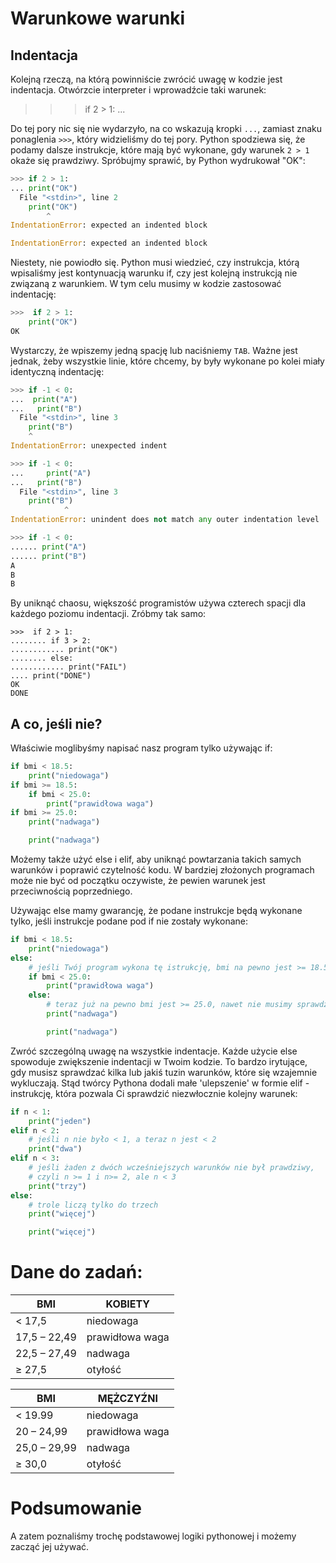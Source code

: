 Warunkowe warunki
======================

Indentacja
----------

Kolejną rzeczą, na którą powinniście zwrócić uwagę w kodzie jest indentacja.
Otwórzcie interpreter i wprowadźcie taki warunek:

>>> if 2 > 1:
...

Do tej pory nic się nie wydarzyło, na co wskazują kropki `...`, zamiast
znaku ponaglenia `>>>`, który widzieliśmy do tej pory. Python spodziewa się,
że podamy dalsze instrukcje, które mają być wykonane, gdy warunek
`2 > 1` okaże się prawdziwy. Spróbujmy sprawić, by Python wydrukował "OK":

```python
>>> if 2 > 1:
... print("OK")
  File "<stdin>", line 2
    print("OK")
        ^
IndentationError: expected an indented block

IndentationError: expected an indented block
```

Niestety, nie powiodło się. Python musi wiedzieć, czy instrukcja, którą wpisaliśmy
jest kontynuacją warunku if, czy jest kolejną instrukcją nie związaną z warunkiem.
W tym celu musimy w kodzie zastosować indentację:

```python
>>>  if 2 > 1:
    print("OK")
OK
```

Wystarczy, że wpiszemy jedną spację lub naciśniemy `TAB`. Ważne jest jednak,
żeby wszystkie linie, które chcemy, by były wykonane po kolei miały identyczną
indentację:

```python
>>> if -1 < 0:
...  print("A")
...   print("B")
  File "<stdin>", line 3
    print("B")
    ^
IndentationError: unexpected indent

>>> if -1 < 0:
...     print("A")
...   print("B")
  File "<stdin>", line 3
    print("B")
            ^
IndentationError: unindent does not match any outer indentation level

>>> if -1 < 0:
...... print("A")
...... print("B")
A
B
B
```

By uniknąć chaosu, większość programistów używa czterech spacji dla
każdego poziomu indentacji. Zróbmy tak samo:

	>>>  if 2 > 1:
	........ if 3 > 2:
	............ print("OK")
	........ else:
	............ print("FAIL")
	.... print("DONE")
	OK
	DONE

A co, jeśli nie?
----------------

Właściwie moglibyśmy napisać nasz program tylko używając if:

```python
if bmi < 18.5:
    print("niedowaga")
if bmi >= 18.5:
    if bmi < 25.0:
        print("prawidłowa waga")
if bmi >= 25.0:
    print("nadwaga")

    print("nadwaga")

```

Możemy także użyć else i elif, aby uniknąć powtarzania takich samych warunków
i poprawić czytelność kodu. W bardziej złożonych programach może nie być
od początku oczywiste, że pewien warunek jest przeciwnością poprzedniego.

Używając else mamy gwarancję, że podane instrukcje będą wykonane tylko,
jeśli instrukcje podane pod if nie zostały wykonane:

```python
if bmi < 18.5:
    print("niedowaga")
else:
    # jeśli Twój program wykona tę istrukcję, bmi na pewno jest >= 18.5!
    if bmi < 25.0:
        print("prawidłowa waga")
    else:
        # teraz już na pewno bmi jest >= 25.0, nawet nie musimy sprawdzać
        print("nadwaga")

        print("nadwaga")

```

Zwróć szczególną uwagę na wszystkie indentacje. Każde użycie else spowoduje
zwiększenie indentacji w Twoim kodzie.
To bardzo irytujące, gdy musisz sprawdzać kilka lub jakiś tuzin warunków,
które się wzajemnie wykluczają. Stąd twórcy Pythona dodali małe
'ulepszenie' w formie elif - instrukcję, która pozwala Ci sprawdzić
niezwłocznie kolejny warunek:

```python
if n < 1:
    print("jeden")
elif n < 2:
    # jeśli n nie było < 1, a teraz n jest < 2
    print("dwa")
elif n < 3:
    # jeśli żaden z dwóch wcześniejszych warunków nie był prawdziwy,
    # czyli n >= 1 i n>= 2, ale n < 3
    print("trzy")
else:
    # trole liczą tylko do trzech
    print("więcej")

    print("więcej")

```

Dane do zadań:
==============

| BMI          | KOBIETY         |
|--------------|-----------------|
| < 17,5       | niedowaga       |
| 17,5 – 22,49 | prawidłowa waga |
| 22,5 – 27,49 | nadwaga         |
| ≥ 27,5       | otyłość         |

| BMI          | MĘŻCZYŹNI       |
|--------------|-----------------|
| < 19.99      | niedowaga       |
| 20 – 24,99   | prawidłowa waga |
| 25,0 – 29,99 | nadwaga         |
| ≥ 30,0       | otyłość         |

Podsumowanie
============

A zatem poznaliśmy trochę podstawowej logiki pythonowej i możemy zacząć jej używać.